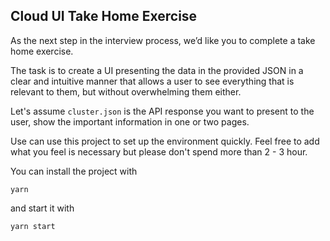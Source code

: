 ## Cloud UI Take Home Exercise

As the next step in the interview process, we’d like you to complete a take home exercise.

The task is to create a UI presenting the data in the provided JSON in a clear and intuitive manner that allows a user to see everything that is relevant to them, but without overwhelming them either.

Let's assume `cluster.json` is the API response you want to present to the user, show the important information in one or two pages.

Use can use this project to set up the environment quickly.
Feel free to add what you feel is necessary but please don't spend more than 2 - 3 hour.

You can install the project with

```
yarn
```

and start it with

```
yarn start
```
